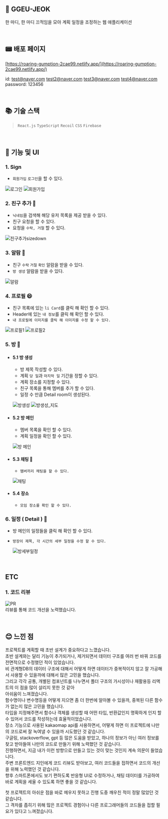 ## :memo: GGEU-JEOK

한 마디, 한 마디 끄적임을 모아 계획 일정을 조정하는 웹 애플리케이션

<br/>

## :pager: 배포 페이지

[https://roaring-gumption-2cae99.netlify.app/](https://roaring-gumption-2cae99.netlify.app/) <br />

id: test@naver.com test2@naver.com test3@naver.com test4@naver.com <br />
password: 123456


<br/>

## :books: 기술 스택

> ``React.js`` ``TypeScript`` ``Recoil`` ``CSS`` ``Firebase``

<br />

## :eyes: 기능 및 UI

### 1. Sign

- ``회원가입`` ``로그인``을 할 수 있다.

![로그인](https://github.com/leehyunjun97/ggeu-jeok/assets/130208301/0a097dc2-61e3-4570-8283-d4be5c0519ed)
![회원가입](https://github.com/leehyunjun97/ggeu-jeok/assets/130208301/44dd6e10-926a-49bf-ba5f-27f7b1f7a7d4)

### 2. 친구 추가 :couple:

- ``닉네임``을 검색해 해당 유저 목록을 제공 받을 수 있다.
- 친구 요청을 할 수 있다.
- 요청을 ``수락, 거절`` 할 수 있다.

![친구추가sizedown](https://github.com/leehyunjun97/ggeu-jeok/assets/130208301/e5e37844-c09d-4dd6-ae90-f843143121e4)

### 3. 알람 :bell:

- 친구 ``수락`` ``거절`` ``확인`` 알람을 받을 수 있다.
- ``방 생성`` 알람을 받을 수 있다.

![알람](https://github.com/leehyunjun97/ggeu-jeok/assets/130208301/4fca0371-a10c-4961-a782-cb3eb381582b)


### 4. 프로필 :smile:

- 친구 목록에 있는 ``li Card``를 클릭 해 확인 할 수 있다.
- Header에 있는 ``내 정보``를 클릭 해 확인 할 수 있다.
- ``내 프로필에 이미지를 클릭 해 이미지를 수정 할 수 있다.``

![프로필1](https://github.com/leehyunjun97/ggeu-jeok/assets/130208301/d0ad8cdb-2f20-40d2-aaac-272771f2bb39)
![프로필2](https://github.com/leehyunjun97/ggeu-jeok/assets/130208301/40165292-c545-4235-ab16-1d066317b6db)


### 5. 방 :game_die:

* #### 5.1 방 생성

  - 방 제목 작성할 수 있다.
  - 계획 ``당 일``과 ``마지막 일`` 기간을 정할 수 있다.
  - 계획 장소를 지정할 수 있다.
  - 친구 목록을 통해 멤버를 추가 할 수 있다.
  - 일정 수 만큼 Detail room이 생성된다.
 
  ![방생성](https://github.com/leehyunjun97/ggeu-jeok/assets/130208301/d441ab25-9fa6-4af2-a86d-281b012fd0aa)
  ![방생성_지도](https://github.com/leehyunjun97/ggeu-jeok/assets/130208301/27910c1e-6a39-4baa-9d1a-e4ee7236fba3)
 
* #### 5.2 방 메인

  - 멤버 목록을 확인 할 수 있다.
  - 계획 일정을 확인 할 수 있다.
  
  ![방 메인](https://github.com/leehyunjun97/ggeu-jeok/assets/130208301/e559c772-1b05-4abb-9e57-502fd9d50a9c)
 
* #### 5.3 채팅 :speech_balloon:

  - ``멤버끼리 채팅을 할 수 있다.``

  ![채팅](https://github.com/leehyunjun97/ggeu-jeok/assets/130208301/882899ba-4c0e-4e15-93ea-44b38c411b1d)


* #### 5.4 장소

  - ``모임 장소를 확인 할 수 있다.``

### 6. 일정 ( Detail ) :calendar:

- 방 메인의 일정들을 클릭 해 확인 할 수 있다.
- ``방장이 제목, 각 시간의 세부 일정을 수정 할 수 있다.``

  ![방세부일정](https://github.com/leehyunjun97/ggeu-jeok/assets/130208301/19281c19-d2a7-41c7-ba12-62e85b141396)

<br />

## ETC

### 1. 코드 리뷰
![PR](https://github.com/leehyunjun97/ggeu-jeok/assets/130208301/a70051d1-f66b-434a-b7a9-d9e612e2dd32) <br />
리뷰를 통해 코드 개선을 노력했습니다.

<br />


## :blush: 느낀 점
프로젝트를 계획할 때 초반 설계가 중요하다고 느꼈습니다. <br />
초반 설계와는 달리 기능이 추가되거나, 제거되면서 데이터 구조를 여러 번 바꿔 코드를 전면적으로 수정했던 적이 있었습니다. <br />
비 관계형DB의 데이터 구조에 대해서 어떻게 하면 데이터가 중복적이지 않고 잘 가공해서 사용할 수 있을까에 대해서 많은 고민을 했습니다. <br />
그리고 각각 공통, 개별된 컴포넌트를 나누면서 폴더 구조의 가시성이나 재활용등 리액트의 이 점을 많이 살리지 못한 것 같아 <br /> 아쉬움이 느껴졌습니다. <br />
함수명이나 변수명등을 어떻게 지으면 좀 더 한번에 알아볼 수 있을까, 중복된 다른 함수가 없는지 많은 고민을 했습니다. <br />
타입을 지정해주면서 함수나 객체를 생성할 때 어떤 타입, 반환값인지 명확하게 인지 할 수 있어서 코드를 작성하는데 효율적이었습니다. <br />
장소 기능으로 사용된 kakaomap api를 사용하면서, 어떻게 하면 이 프로젝트에 나만의 코드로써 잘 녹여낼 수 있을까 시도했던 것 같습니다. <br />
구글링, stackoverflow, gpt 등 많은 도움을 받았고, 하나의 정보가 아닌 여러 정보를 찾고 받아들여 나만의 코드로 만들기 위해 노력했던 것 같습니다. <br />
진행하면서, 지금 내가 이런 방향으로 만들고 있는 것이 맞는 것인지 계속 의문이 들었습니다. <br />
주변 프론트엔드 지인에게 코드 리뷰도 받아보고, 여러 코드들을 접하면서 코드의 개선을 위해 노력했던 것 같습니다. <br />
향후 스마트폰에서도 보기 편하도록 반응형 UI로 수정하거나, 채팅 데이터를 가공하여 바로 계획을 세울 수 있도록 하면 좋을 것 같습니다. 

첫 프로젝트의 아쉬운 점을 바로 메우지 못하고 진행 도중 깨우친 적이 정말 많았던 것 같습니다. <br />
그 격차를 좁히기 위해 많은 프로젝트 경험이나 다른 프로그래머들의 코드들을 접할 필요가 있다고 느껴졌습니다.
